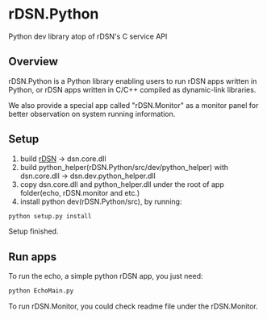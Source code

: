 # rDSN.Python
Python dev library atop of rDSN's C service API

## Overview
rDSN.Python is a Python library enabling users to run rDSN apps written in Python, or rDSN apps written in C/C++ compiled as dynamic-link libraries. 

We also provide a special app called "rDSN.Monitor" as a monitor panel for better observation on system running information.

## Setup
1. build [rDSN](https://github.com/imzhenyu/rDSN) -> dsn.core.dll
2. build python_helper(rDSN.Python/src/dev/python_helper) with dsn.core.dll -> dsn.dev.python_helper.dll 
3. copy dsn.core.dll and python_helper.dll under the root of app folder(echo, rDSN.monitor and etc.)
4. install python dev(rDSN.Python/src), by running:
```bash
python setup.py install
```
Setup finished.

## Run apps
To run the echo, a simple python rDSN app, you just need:
```bash
python EchoMain.py
```

To run rDSN.Monitor, you could check readme file under the rDSN.Monitor.
